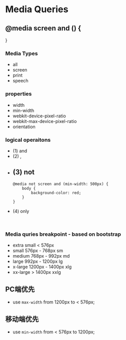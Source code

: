 # Media Queries

## @media screen and () {


}

### Media Types
- all
- screen
- print
- speech


### properties
- width
- min-width
- webkit-device-pixel-ratio
- webkit-max-device-pixel-ratio
- orientation

### logical operaitons
- (1) and
- (2) ,
- (3) not
    - 
    ```
    @media not screen and (min-width: 500px) {
        body {
            background-color: red;
        }
    }
    ```
- (4) only 

<br>

### Media quries breakpoint - based on bootstrap
- extra small   < 576px         
- small         576px - 768px       sm
- medium        768px - 992px       md
- large         992px - 1200px      lg
- x-large       1200px - 1400px     xlg
- xx-large      > 1400px           xxlg


## PC端优先 
- use `max-width` from 1200px to < 576px;

## 移动端优先
- use `min-width` from < 576px to 1200px;

